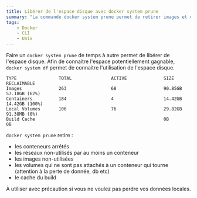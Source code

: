 ```yaml
---
title: Libérer de l'espace disque avec docker system prune
summary: "La commande docker system prune permet de retirer images et containers inutilisés"
tags:
    - Docker
    - CLI
    - Unix
---
```

Faire un `docker system prune` de temps à autre permet de libérer de l'espace disque. Afin de connaitre l'espace potentiellement gagnable, `docker system df` permet de connaitre l'utilisation de l'espace disque.

```
TYPE                TOTAL               ACTIVE              SIZE                RECLAIMABLE
Images              263                 68                  90.85GB             57.18GB (62%)
Containers          184                 4                   14.42GB             14.42GB (100%)
Local Volumes       106                 76                  29.82GB             91.38MB (0%)
Build Cache                                                 0B                  0B
```

 `docker system prune` retire :
* les conteneurs arrêtés
* les réseaux non-utilisés par au moins un conteneur
* les images non-utilisées
* les volumes qui ne sont pas attachés à un conteneur qui tourne (attention à la perte de donnée, db etc)
* le cache du build

À utiliser avec précaution si vous ne voulez pas perdre vos données locales.
